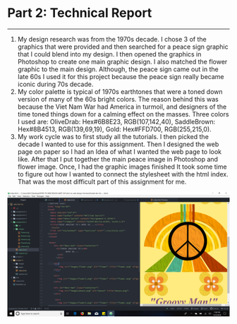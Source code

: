 # Part 2: Technical Report
***
1. My design research was from the 1970s decade. I chose 3 of the graphics that were provided and then searched for a peace sign graphic that I could blend into my design. I then opened the graphics in Photoshop to create one main graphic design. I also matched the flower graphic to the main design. Although, the peace sign came out in the late 60s I used it for this project because the peace sign really became iconic during 70s decade.
2. My color palette is typical of 1970s earthtones that were a toned down version of many of the 60s bright colors. The reason behind this was because the Viet Nam War had America in turmoil, and designers of the time toned things down for a calming effect on the masses. Three colors I used are: OliveDrab: Hex#6B8E23, RGB(107,142,40), SaddleBrown: Hex#8B4513, RGB(139,69,19), Gold: Hex#FFD700, RGB(255,215,0).
3. My work cycle was to first study all the tutorials. I then picked the decade I wanted to use for this assignment. Then I designed the web page on paper so I had an Idea of what I wanted the web page to look like. After that I put together the main peace image in Photoshop and flower image. Once, I had the graphic images finished It took some time to figure out how I wanted to connect the stylesheet with the html index. That was the most difficult part of this assignment for me.

![screenshot.png](./images/screenshot.PNG)
